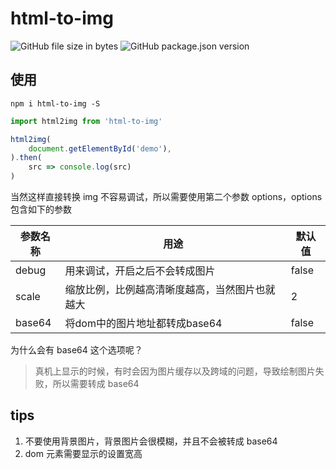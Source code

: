 # html-to-img

<img alt="GitHub file size in bytes" src="https://img.shields.io/github/size/zwmmm/html2img/dist/html2img.esm.js"> <img alt="GitHub package.json version" src="https://img.shields.io/github/package-json/v/zwmmm/html2img">

## 使用

`npm i html-to-img -S`

```js
import html2img from 'html-to-img'

html2img(
    document.getElementById('demo'),
).then(
    src => console.log(src)
)
```

当然这样直接转换 img 不容易调试，所以需要使用第二个参数 options，options 包含如下的参数

|参数名称|用途|默认值|
|---|---|---|
|debug|用来调试，开启之后不会转成图片|false|
|scale|缩放比例，比例越高清晰度越高，当然图片也就越大|2|
|base64|将dom中的图片地址都转成base64|false|

为什么会有 base64 这个选项呢？

> 真机上显示的时候，有时会因为图片缓存以及跨域的问题，导致绘制图片失败，所以需要转成 base64

## tips

1. 不要使用背景图片，背景图片会很模糊，并且不会被转成 base64
2. dom 元素需要显示的设置宽高
